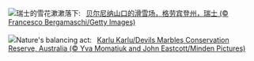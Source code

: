 ![](https://www.bing.com/th?id=OHR.BerninaPass_ZH-CN5776010452_UHD.jpg&w=1000)瑞士的雪花漱漱落下:&nbsp;&ensp;[贝尔尼纳山口的滑雪场，格劳宾登州，瑞士 (© Francesco Bergamaschi/Getty Images)](https://www.bing.com/th?id=OHR.BerninaPass_ZH-CN5776010452_UHD.jpg)
<br><br/>
![](https://www.bing.com/th?id=OHR.DevilsMarbles_EN-US8559239074_UHD.jpg&w=1000)Nature's balancing act:&nbsp;&ensp;[Karlu Karlu/Devils Marbles Conservation Reserve, Australia (© Yva Momatiuk and John Eastcott/Minden Pictures)](https://www.bing.com/th?id=OHR.DevilsMarbles_EN-US8559239074_UHD.jpg)
<br><br/>
